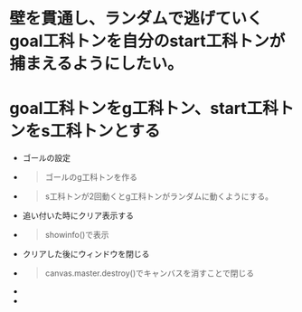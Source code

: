 # 壁を貫通し、ランダムで逃げていくgoal工科トンを自分のstart工科トンが捕まえるようにしたい。
# goal工科トンをg工科トン、start工科トンをs工科トンとする
- ゴールの設定
- >ゴールのg工科トンを作る
- >s工科トンが2回動くとg工科トンがランダムに動くようにする。 
- 追い付いた時にクリア表示する
- >showinfo()で表示
- クリアした後にウィンドウを閉じる
- >canvas.master.destroy()でキャンバスを消すことで閉じる
- 
- 